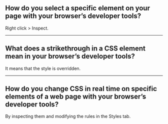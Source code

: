 ## **How do you select a specific element on your page with your browser’s developer tools?**

Right click > Inspect.

---

## **What does a strikethrough in a CSS element mean in your browser’s developer tools?**

It means that the style is overridden.

---

## **How do you change CSS in real time on specific elements of a web page with your browser’s developer tools?**

By inspecting them and modifying the rules in the Styles tab.
